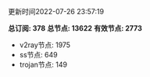 更新时间2022-07-26 23:57:19

**总订阅: 378**
**总节点: 13622**
**有效节点: 2773**
- v2ray节点: 1975
- ss节点: 649
- trojan节点: 149
